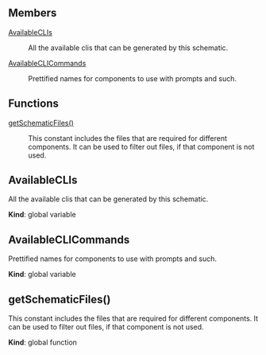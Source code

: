 ## Members

<dl>
<dt><a href="#AvailableCLIs">AvailableCLIs</a></dt>
<dd><p>All the available clis that can be generated by this schematic.</p></dd>
<dt><a href="#AvailableCLICommands">AvailableCLICommands</a></dt>
<dd><p>Prettified names for components to use with prompts and such.</p></dd>
</dl>

## Functions

<dl>
<dt><a href="#getSchematicFiles">getSchematicFiles()</a></dt>
<dd><p>This constant includes the files that are required for different components.
It can be used to filter out files, if that component is not used.</p></dd>
</dl>

<a name="AvailableCLIs"></a>

## AvailableCLIs
<p>All the available clis that can be generated by this schematic.</p>

**Kind**: global variable  
<a name="AvailableCLICommands"></a>

## AvailableCLICommands
<p>Prettified names for components to use with prompts and such.</p>

**Kind**: global variable  
<a name="getSchematicFiles"></a>

## getSchematicFiles()
<p>This constant includes the files that are required for different components.
It can be used to filter out files, if that component is not used.</p>

**Kind**: global function  

